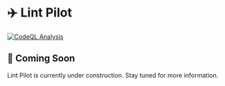 # ✈️ Lint Pilot

[![CodeQL Analysis](https://github.com/01taylop/lint-pilot/actions/workflows/codeql-analysis.yml/badge.svg)](https://github.com/01taylop/lint-pilot/actions/workflows/codeql-analysis.yml)

## 🚧 Coming Soon

Lint Pilot is currently under construction. Stay tuned for more information.
